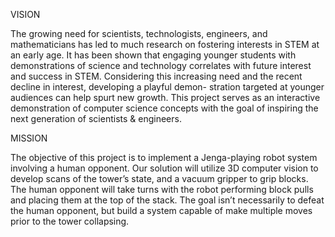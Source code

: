VISION

The growing need for scientists, technologists, engineers, and mathematicians has led to much research on fostering interests in STEM at an early age. 
It has been shown that engaging younger students with demonstrations of science and technology correlates with future interest and success in STEM. 
Considering this increasing need and the recent decline in interest, developing a playful demon- stration targeted at younger audiences can help spurt new growth. 
This project serves as an interactive demonstration of computer science concepts with the goal of inspiring the next generation of scientists & engineers.

MISSION

The objective of this project is to implement a Jenga-playing robot system involving a human opponent. 
Our solution will utilize 3D computer vision to develop scans of the tower’s state, and a vacuum gripper to grip blocks. 
The human opponent will take turns with the robot performing block pulls and placing them at the top of the stack.
The goal isn’t necessarily to defeat the human opponent, but build a system capable of make multiple moves prior to the tower collapsing.
